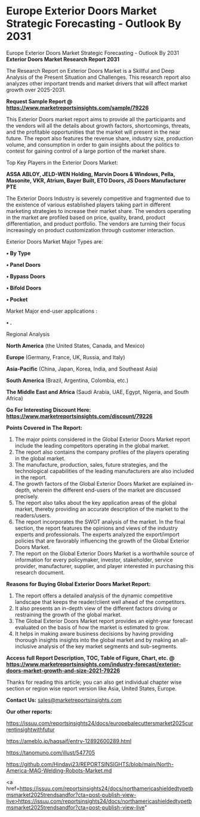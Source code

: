 # Europe Exterior Doors Market Strategic Forecasting - Outlook By 2031
 Europe Exterior Doors Market Strategic Forecasting - Outlook By 2031
<strong>Exterior Doors Market Research Report 2031</strong>

The Research Report on Exterior Doors Market is a Skillful and Deep Analysis of the Present Situation and Challenges. This research report also analyzes other important trends and market drivers that will affect market growth over 2025-2031.

<strong>Request Sample Report @ <a href=https://www.marketreportsinsights.com/sample/79226>https://www.marketreportsinsights.com/sample/79226</a></strong>

This Exterior Doors market report aims to provide all the participants and the vendors will all the details about growth factors, shortcomings, threats, and the profitable opportunities that the market will present in the near future. The report also features the revenue share, industry size, production volume, and consumption in order to gain insights about the politics to contest for gaining control of a large portion of the market share.

Top Key Players in the Exterior Doors Market:

<strong>ASSA ABLOY, JELD-WEN Holding, Marvin Doors & Windows, Pella, Masonite, VKR, Atrium, Bayer Built, ETO Doors, JS Doors Manufacturer PTE</strong>

The Exterior Doors Industry is severely competitive and fragmented due to the existence of various established players taking part in different marketing strategies to increase their market share. The vendors operating in the market are profiled based on price, quality, brand, product differentiation, and product portfolio. The vendors are turning their focus increasingly on product customization through customer interaction.

Exterior Doors Market Major Types are:

<strong>• By Type

• Panel Doors

• Bypass Doors

• Bifold Doors

• Pocket</strong>

Market Major end-user applications :

<strong>• .</strong>

Regional Analysis

</u><strong><b>North America</b></strong> (the United States, Canada, and Mexico)

<strong><b>Europe </b></strong>(Germany, France, UK, Russia, and Italy)

<strong><b>Asia-Pacific</b></strong> (China, Japan, Korea, India, and Southeast Asia)

<strong><b>South America</b></strong> (Brazil, Argentina, Colombia, etc.)

<strong><b>The Middle East and Africa</b></strong> (Saudi Arabia, UAE, Egypt, Nigeria, and South Africa)

<strong>Go For Interesting Discount Here: <a href=https://www.marketreportsinsights.com/discount/79226>https://www.marketreportsinsights.com/discount/79226</a></strong>

<strong>Points Covered in The Report:</strong>
<ol>
  <li>The major points considered in the Global Exterior Doors Market report include the leading competitors operating in the global market.</li>
  <li>The report also contains the company profiles of the players operating in the global market.</li>
  <li>The manufacture, production, sales, future strategies, and the technological capabilities of the leading manufacturers are also included in the report.</li>
  <li>The growth factors of the Global Exterior Doors Market are explained in-depth, wherein the different end-users of the market are discussed precisely.</li>
  <li>The report also talks about the key application areas of the global market, thereby providing an accurate description of the market to the readers/users.</li>
  <li>The report incorporates the SWOT analysis of the market. In the final section, the report features the opinions and views of the industry experts and professionals. The experts analyzed the export/import policies that are favorably influencing the growth of the Global Exterior Doors Market.</li>
  <li>The report on the Global Exterior Doors Market is a worthwhile source of information for every policymaker, investor, stakeholder, service provider, manufacturer, supplier, and player interested in purchasing this research document.</li>
</ol>
<strong>Reasons for Buying Global Exterior Doors Market Report:</strong>

<ol>
  <li>The report offers a detailed analysis of the dynamic competitive landscape that keeps the reader/client well ahead of the competitors.</li>
  <li>It also presents an in-depth view of the different factors driving or restraining the growth of the global market.</li>
  <li>The Global Exterior Doors Market report provides an eight-year forecast evaluated on the basis of how the market is estimated to grow.</li>
  <li>It helps in making aware business decisions by having providing thorough insights insights into the global market and by making an all-inclusive analysis of the key market segments and sub-segments.</li>
</ol>
<strong>Access full Report Description, TOC, Table of Figure, Chart, etc. @ <a href=https://www.marketreportsinsights.com/industry-forecast/exterior-doors-market-growth-and-size-2021-79226>https://www.marketreportsinsights.com/industry-forecast/exterior-doors-market-growth-and-size-2021-79226</a></strong>


Thanks for reading this article; you can also get individual chapter wise section or region wise report version like Asia, United States, Europe.

<strong>Contact Us:</strong>
sales@marketreportsinsights.com

<strong>Our other reports:</strong>

<a href=https://issuu.com/reportsinsights24/docs/europebalecuttersmarket2025currentinsightwithfutur>https://issuu.com/reportsinsights24/docs/europebalecuttersmarket2025currentinsightwithfutur</a>

<a href=https://ameblo.jp/haqsaif/entry-12892600289.html>https://ameblo.jp/haqsaif/entry-12892600289.html</a>

<a href=https://tanomuno.com/illust/547705>https://tanomuno.com/illust/547705</a>

<a href=https://github.com/Hindavi23/REPORTSINSIGHTS/blob/main/North-America-MAG-Welding-Robots-Market.md>https://github.com/Hindavi23/REPORTSINSIGHTS/blob/main/North-America-MAG-Welding-Robots-Market.md</a>

<a href=https://issuu.com/reportsinsights24/docs/northamericashieldedtypetbmsmarket2025trendsandfor?cta=post-publish-view-live>https://issuu.com/reportsinsights24/docs/northamericashieldedtypetbmsmarket2025trendsandfor?cta=post-publish-view-live</a>"
